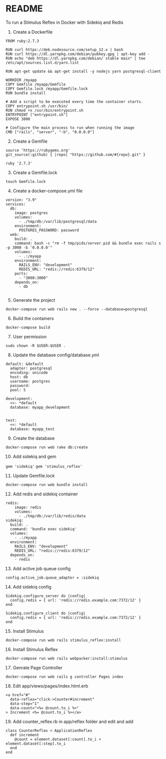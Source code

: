 # README

To run a Stimulus Reflex in Docker with Sidekiq and Redis 

1. Create a Dockerfile

```
FROM ruby:2.7.3

RUN curl https://deb.nodesource.com/setup_12.x | bash
RUN curl https://dl.yarnpkg.com/debian/pubkey.gpg | apt-key add -
RUN echo "deb https://dl.yarnpkg.com/debian/ stable main" | tee /etc/apt/sources.list.d/yarn.list

RUN apt-get update && apt-get install -y nodejs yarn postgresql-client

WORKDIR /myapp
COPY Gemfile /myapp/Gemfile
COPY Gemfile.lock /myapp/Gemfile.lock
RUN bundle install

# Add a script to be executed every time the container starts.
COPY entrypoint.sh /usr/bin/
RUN chmod +x /usr/bin/entrypoint.sh
ENTRYPOINT ["entrypoint.sh"]
EXPOSE 3000

# Configure the main process to run when running the image
CMD ["rails", "server", "-b", "0.0.0.0"]
```

2. Create a Gemfile

```
source 'https://rubygems.org'
git_source(:github) { |repo| "https://github.com/#{repo}.git" }

ruby '2.7.3'
```

3. Create a Gemfile.lock

`touch Gemfile.lock`

4. Create a docker-compose.yml file

```
version: "3.9"
services:
  db:
    image: postgres
    volumes:
      - ./tmp/db:/var/lib/postgresql/data
    environment:
      POSTGRES_PASSWORD: password
  web:
    build: .
    command: bash -c "rm -f tmp/pids/server.pid && bundle exec rails s -p 3000 -b '0.0.0.0'"
    volumes:
      - .:/myapp
    environment:
      RAILS_ENV: "development"
      REDIS_URL: "redis://redis:6379/12"
    ports:
      - "3000:3000"
    depends_on:
      - db
  
```

5. Generate the project

`docker-compose run web rails new . --force --database=postgresql`

6. Build the containers

`docker-compose build`

7. User permission

`sudo chown -R $USER:$USER .`

8. Update the database config/database.yml

```
default: &default
  adapter: postgresql
  encoding: unicode
  host: db
  username: postgres
  password:
  pool: 5

development:
  <<: *default
  database: myapp_development


test:
  <<: *default
  database: myapp_test
```

9. Create the database

`docker-compose run web rake db:create`

10. Add sidekiq and gem

`gem 'sidekiq'`
`gem 'stimulus_reflex'`

11. Update Gemfile.lock

`docker-compose run web bundle install`

12. Add redis and sidekiq container

```
redis:
    image: redis
    volumes:
      - ./tmp/db:/var/lib/redis/data
sidekiq:
  build: .
  command: 'bundle exec sidekiq'
  volumes:
    - .:/myapp
  environment:
    RAILS_ENV: "development"
    REDIS_URL: "redis://redis:6379/12"
  depends_on:
    - redis
```

13. Add active job queue config

```
config.active_job.queue_adapter = :sidekiq
```

14. Add sidekiq config

```
Sidekiq.configure_server do |config|
  config.redis = { url: 'redis://redis.example.com:7372/12' }
end

Sidekiq.configure_client do |config|
  config.redis = { url: 'redis://redis.example.com:7372/12' }
end
```

15. Install Stimulus

`docker-compose run web rails stimulus_reflex:install`

16. Install Stimulus Reflex

`docker-compose run web rails webpacker:install:stimulus`

17. Genrate Page Controller

`docker-compose run web rails g controller Pages index`

18. Edit app/views/pages/index.html.erb

```
<a href="#"
  data-reflex="click->Counter#increment"
  data-step="1" 
  data-count="<%= @count.to_i %>"
> Increment <%= @count.to_i %></a>
```

19. Add counter_reflex.rb in app/reflex folder and edit and add

```
class CounterReflex < ApplicationReflex
  def increment
    @count = element.dataset[:count].to_i + element.dataset[:step].to_i
  end
end
```